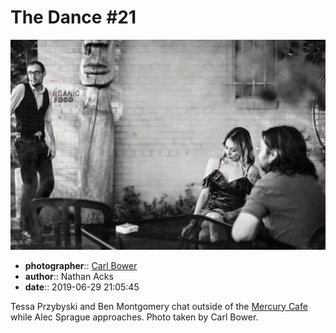 # The Dance \#21

![Tessa Przybyski and Ben Montgomery chat outside of the Mercury Cafe](assets/2019-06-29-set-4-the-dance-21.webp)

* **photographer**:: [Carl Bower](https://carlbowerphotos.com)
* **author**:: Nathan Acks
* **date**:: 2019-06-29 21:05:45

Tessa Przybyski and Ben Montgomery chat outside of the [Mercury Cafe](http://mercurycafe.com) while Alec Sprague approaches. Photo taken by Carl Bower.
